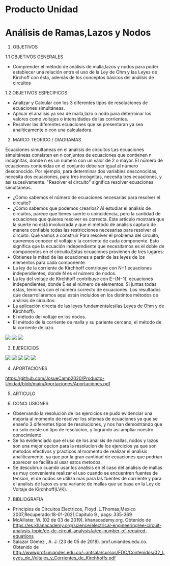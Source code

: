 # Producto Unidad
# Análisis de Ramas,Lazos y Nodos
1. OBJETIVOS

1.1 OBJETIVOS GENERALES

* Comprender el método de análisis de malla,lazos y nodos para poder establecer una relación entre el uso de la Ley de Ohm y las Leyes de Kirchoff con ésta,   además de los conceptos básicos del análisis de circuitos

1.2 OBJETIVOS ESPECIFICOS

* Analizar y Calcular con los 3 diferentes tipos de resoluciones de ecuaciones simultáneas.
* Aplicar el analisis ya sea de malla,lazo o nodo para determinar los valores como voltajes o intensidades de las corrientes.
* Resolver las diferentes ecuaciones que se presentaran ya sea analiticamente o con una calculadora.

2. MARCO TEORICO / DIAGRAMAS

Ecuaciones simultaneas en el analisis de circuitos
Las ecuaciones simultáneas consisten en n conjuntos de ecuaciones que contienen n incógnitas, donde n es un número con un valor de 2 o mayor. El número de ecuaciones contenidas en el conjunto debe ser igual al número desconocido. Por ejemplo, para determinar dos variables desconocidas, necesita dos ecuaciones, para tres incógnitas, necesita tres ecuaciones, y así sucesivamente.
"Resolver el circuito" significa resolver ecuaciones simultáneas.
* ¿Cómo sabemos el número de ecuaciones necesarias para resolver el circuito?
* ¿Cómo sabemos que podemos crearlos?
Al estudiar el análisis de circuitos, parece que tienes suerte o coincidencia, pero la cantidad de ecuaciones que quieres resolver es correcta. Este artículo mostrará que la suerte no está involucrada y que el método de análisis captura de manera confiable todas las restricciones necesarias para resolver el circuito.
Qué vamos a construir
Para resolver el problema del circuito, queremos conocer el voltaje y la corriente de cada componente. Esto significa que la ecuación independiente que necesitamos es el doble de componentes en el circuito.Estas ecuaciones provienen de tres lugares:
*	Obtienes la mitad de las ecuaciones a partir de las leyes de los elementos para cada componente.
*	La ley de la corriente de Kirchhoff contribuye con N−1 ecuaciones independientes, donde N es el número de nodos.
*	La ley del voltaje de Kirchhoff contribuye con E−(N−1), ecuaciones independientes, donde E es el número de elementos.
Si juntas todas estas, terminas con el número correcto de ecuaciones.
Los resultados que desarrollaremos aquí están incluidos en los distintos métodos de análisis de circuitos: 
*	La aplicación directa de las leyes fundamentales(las Leyes de Ohm y de Kirchhoff).
*	El método del voltaje en los nodos.
*	El método de la corriente de malla y su pariente cercano, el método de la corriente de lazo.

![](https://github.com/JosueCamp2020/Producto-Unidad/blob/main/Imagenes/Marco1.png)
![](https://github.com/JosueCamp2020/Producto-Unidad/blob/main/Imagenes/Marco2.png)
![](https://github.com/JosueCamp2020/Producto-Unidad/blob/main/Imagenes/Marco3.png)

3. EJERCICIOS

![](https://github.com/JosueCamp2020/Producto-Unidad/blob/main/Imagenes/Ejercicios1.jpeg)
![](https://github.com/JosueCamp2020/Producto-Unidad/blob/main/Imagenes/Ejercicios2.jpeg)
![](https://github.com/JosueCamp2020/Producto-Unidad/blob/main/Imagenes/Ejercicios3.jpeg)
![](https://github.com/JosueCamp2020/Producto-Unidad/blob/main/Imagenes/Ejercicios4.jpeg)
![](https://github.com/JosueCamp2020/Producto-Unidad/blob/main/Imagenes/Ejercicios5.jpeg)


4. APORTACIONES

https://github.com/JosueCamp2020/Producto-Unidad/blob/main/Aportaciones/Aportaciones.pdf

5. ARTICULO



6. CONCLUSIONES

* Observando la resolucion de los ejercicios se pudo evidenciar una mejoria al momento de resolver los sitemas de ecuaciones ya que se enseño 3 diferentes tipos de resoluciones, y nos han demostrando que no solo existe un tipo de resolucion, y logrando asi ampliar nuestro conocimiento.
* Se ha evidenciado que el uso de los analisis de mallas, nodos y lazos son una mejor opcion para la resolucion de los ejercicios ya que son metodos efectivos y practicos al momento de realizar el analisis analiticamente, ya que por la gran cantidad de ecuaciones que podrian aparecer se facilita al usar estos metodos.
* Se descubruo cuando usar los analisis en el caso del analisis de mallas es muy conveniente realizar el uso cuando se encuentren fuentes de tension, el de nodos se utiliza mas para las fuentes de corriente y para el analisis de lazos es una variante de mallas que se basa en la Ley de Voltaje de Kirchhoff(LVK).

7.	BIBLIOGRAFIA

* Principios de Circuitos Electricos, Floyd .L.Thomas,Mexico 2007,Recuperado:18-01-2021,Capitulo 9 , pags: 335-369
* McAllister, W. (02 de 03 de 2019). khanacademy.org. Obtenido de https://es.khanacademy.org/science/electrical-engineering/ee-circuit-analysis-topic/ee-dc-circuit-analysis/a/ee-number-of-required-equations
* Salazar Gómez , A. J. (23 de 05 de 2018). prof.uniandes.edu.co. Obtenido de http://wwwprof.uniandes.edu.co/~antsala/cursos/FDC/Contenidos/02_Leyes_de_Voltajes_y_Corrientes_de_Kirchhoffs.pdf



